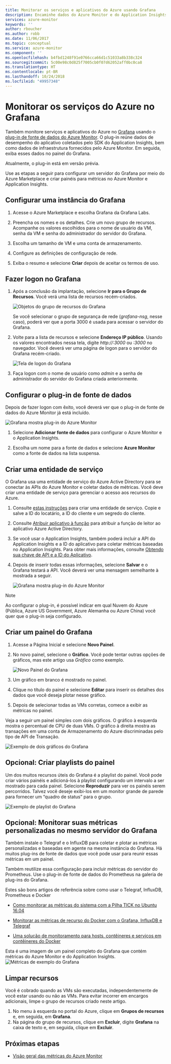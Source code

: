 ```yaml
---
title: Monitorar os serviços e aplicativos do Azure usando Grafana
description: Encaminhe dados do Azure Monitor e do Application Insights para que você possa exibi-los no Grafana.
services: azure-monitor
keywords: ''
author: rboucher
ms.author: robb
ms.date: 11/06/2017
ms.topic: conceptual
ms.service: azure-monitor
ms.component: ''
ms.openlocfilehash: b4fbd1248f91e0766cca66d1c51033a8b338c324
ms.sourcegitcommit: 5c00e98c0d825f7005cb0f07d62052aff0bc0ca8
ms.translationtype: HT
ms.contentlocale: pt-BR
ms.lasthandoff: 10/24/2018
ms.locfileid: "49957348"
---
```

# <a name="monitor-your-azure-services-in-grafana"></a>Monitorar os serviços do Azure no Grafana
Também monitore serviços e aplicativos do Azure no [Grafana](https://grafana.com/) usando o [plug-in de fonte de dados do Azure Monitor](https://grafana.com/plugins/grafana-azure-monitor-datasource). O plug-in reúne dados de desempenho do aplicativo coletados pelo SDK do Application Insights, bem como dados de infraestrutura fornecidos pelo Azure Monitor. Em seguida, exiba esses dados no painel do Grafana.

Atualmente, o plug-in está em versão prévia.

Use as etapas a seguir para configurar um servidor do Grafana por meio do Azure Marketplace e criar painéis para métricas no Azure Monitor e Application Insights.

## <a name="set-up-a-grafana-instance"></a>Configurar uma instância do Grafana
1. Acesse o Azure Marketplace e escolha Grafana da Grafana Labs.

2. Preencha os nomes e os detalhes. Crie um novo grupo de recursos. Acompanhe os valores escolhidos para o nome de usuário da VM, senha da VM e senha do administrador do servidor do Grafana.  

3. Escolha um tamanho de VM e uma conta de armazenamento.

4. Configure as definições de configuração de rede.

5. Exiba o resumo e selecione **Criar** depois de aceitar os termos de uso.

## <a name="log-in-to-grafana"></a>Fazer logon no Grafana
1. Após a conclusão da implantação, selecione **Ir para o Grupo de Recursos**. Você verá uma lista de recursos recém-criados.

    ![Objetos do grupo de recursos do Grafana](.\media\monitor-how-to-grafana\grafana1.png)

    Se você selecionar o grupo de segurança de rede (*grafana-nsg*, nesse caso), poderá ver que a porta 3000 é usada para acessar o servidor do Grafana.

2. Volte para a lista de recursos e selecione **Endereço IP público**. Usando os valores encontrados nessa tela, digite *http://<IP address>:3000* ou *<DNSName>:3000* no navegador. Você deverá ver uma página de logon para o servidor do Grafana recém-criado.

    ![Tela de logon do Grafana](.\media\monitor-how-to-grafana\grafana2.png)

3. Faça logon com o nome de usuário como *admin* e a senha de administrador do servidor do Grafana criada anteriormente.

## <a name="configure-data-source-plugin"></a>Configurar o plug-in de fonte de dados

Depois de fazer logon com êxito, você deverá ver que o plug-in de fonte de dados do Azure Monitor já está incluído.

![Grafana mostra plug-in do Azure Monitor](.\media\monitor-how-to-grafana\grafana3.png)

1. Selecione **Adicionar fonte de dados** para configurar o Azure Monitor e o Application Insights.

2. Escolha um nome para a fonte de dados e selecione **Azure Monitor** como a fonte de dados na lista suspensa.


## <a name="create-a-service-principal"></a>Criar uma entidade de serviço

O Grafana usa uma entidade de serviço do Azure Active Directory para se conectar às APIs do Azure Monitor e coletar dados de métricas. Você deve criar uma entidade de serviço para gerenciar o acesso aos recursos do Azure.

1. Consulte [estas instruções](../active-directory/develop/howto-create-service-principal-portal.md) para criar uma entidade de serviço. Copie e salve a ID do locatário, a ID do cliente e um segredo do cliente.

2. Consulte [Atribuir aplicativo à função](https://docs.microsoft.com/azure/azure-resource-manager/resource-group-create-service-principal-portal#assign-application-to-role) para atribuir a função de leitor ao aplicativo Azure Active Directory.     

3. Se você usar o Application Insights, também poderá incluir a API do Application Insights e a ID do aplicativo para coletar métricas baseadas no Application Insights. Para obter mais informações, consulte [Obtendo sua chave de API e a ID do Aplicativo](https://dev.applicationinsights.io/documentation/Authorization/API-key-and-App-ID).

4. Depois de inserir todas essas informações, selecione **Salvar** e o Grafana testará a API. Você deverá ver uma mensagem semelhante à mostrada a seguir.  

    ![Grafana mostra plug-in do Azure Monitor](.\media\monitor-how-to-grafana\grafana4-1.png)

> [!NOTE]
> Ao configurar o plug-in, é possível indicar em qual Nuvem do Azure (Pública, Azure US Government, Azure Alemanha ou Azure China) você quer que o plug-in seja configurado.
>
>

## <a name="build-a-grafana-dashboard"></a>Criar um painel do Grafana

1. Acesse a Página Inicial e selecione **Novo Painel**.

2. No novo painel, selecione o **Gráfico**. Você pode tentar outras opções de gráficos, mas este artigo usa *Gráfico* como exemplo.

    ![Novo Painel do Grafana](.\media\monitor-how-to-grafana\grafana5.png)

3. Um gráfico em branco é mostrado no painel.

4. Clique no título do painel e selecione **Editar** para inserir os detalhes dos dados que você deseja plotar nesse gráfico.

5. Depois de selecionar todas as VMs corretas, comece a exibir as métricas no painel.

Veja a seguir um painel simples com dois gráficos. O gráfico à esquerda mostra o percentual de CPU de duas VMs. O gráfico à direita mostra as transações em uma conta de Armazenamento do Azure discriminadas pelo tipo de API de Transação.

![Exemplo de dois gráficos do Grafana](.\media\monitor-how-to-grafana\grafana6.png)


## <a name="optional-create-dashboard-playlists"></a>Opcional: Criar playlists do painel

Um dos muitos recursos úteis do Grafana é a playlist do painel. Você pode criar vários painéis e adicioná-los à playlist configurando um intervalo a ser mostrado para cada painel. Selecione **Reproduzir** para ver os painéis serem percorridos. Talvez você deseje exibi-los em um monitor grande de parede para fornecer um “quadro de status” para o grupo.

![Exemplo de playlist do Grafana](.\media\monitor-how-to-grafana\grafana7.png)


## <a name="optional-monitor-your-custom-metrics-in-the-same-grafana-server"></a>Opcional: Monitorar suas métricas personalizadas no mesmo servidor do Grafana

Também instale o Telegraf e o InfluxDB para coletar e plotar as métricas personalizadas e baseadas em agente na mesma instância do Grafana. Há muitos plug-ins de fonte de dados que você pode usar para reunir essas métricas em um painel.

Também reutilize essa configuração para incluir métricas do servidor do Prometheus. Use o plug-in de fonte de dados do Prometheus na galeria de plug-ins do Grafana.

Estes são bons artigos de referência sobre como usar o Telegraf, InfluxDB, Prometheus e Docker
 - [Como monitorar as métricas do sistema com a Pilha TICK no Ubuntu 16.04](https://www.digitalocean.com/community/tutorials/how-to-monitor-system-metrics-with-the-tick-stack-on-ubuntu-16-04)

 - [Monitorar as métricas de recurso do Docker com o Grafana, InfluxDB e Telegraf](https://blog.vpetkov.net/2016/08/04/monitor-docker-resource-metrics-with-grafana-influxdb-and-telegraf/)

 - [Uma solução de monitoramento para hosts, contêineres e serviços em contêineres do Docker](https://stefanprodan.com/2016/a-monitoring-solution-for-docker-hosts-containers-and-containerized-services/)

Esta é uma imagem de um painel completo do Grafana que contém métricas do Azure Monitor e do Application Insights.
![Métricas de exemplo do Grafana](.\media\monitor-how-to-grafana\grafana8.png)


## <a name="clean-up-resources"></a>Limpar recursos

Você é cobrado quando as VMs são executadas, independentemente de você estar usando ou não as VMs. Para evitar incorrer em encargos adicionais, limpe o grupo de recursos criado neste artigo.

1. No menu à esquerda no portal do Azure, clique em **Grupos de recursos** e, em seguida, em **Grafana**.
2. Na página do grupo de recursos, clique em **Excluir**, digite **Grafana** na caixa de texto e, em seguida, clique em **Excluir**.

## <a name="next-steps"></a>Próximas etapas
* [Visão geral das métricas do Azure Monitor](monitoring-overview-metrics.md)
